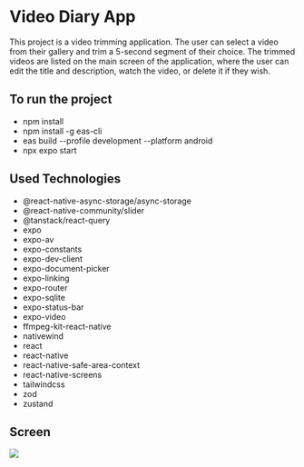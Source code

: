 # Video Diary App

This project is a video trimming application. The user can select a video from their gallery and trim a 5-second segment of their choice.
The trimmed videos are listed on the main screen of the application, where the user can edit the title and description, watch the video, or delete it if they wish.

## To run the project

- npm install
- npm install -g eas-cli
- eas build --profile development --platform android
- npx expo start

## Used Technologies

- @react-native-async-storage/async-storage
- @react-native-community/slider
- @tanstack/react-query
- expo
- expo-av
- expo-constants
- expo-dev-client
- expo-document-picker
- expo-linking
- expo-router
- expo-sqlite
- expo-status-bar
- expo-video
- ffmpeg-kit-react-native
- nativewind
- react
- react-native
- react-native-safe-area-context
- react-native-screens
- tailwindcss
- zod
- zustand

## Screen

![](screen.gif)

